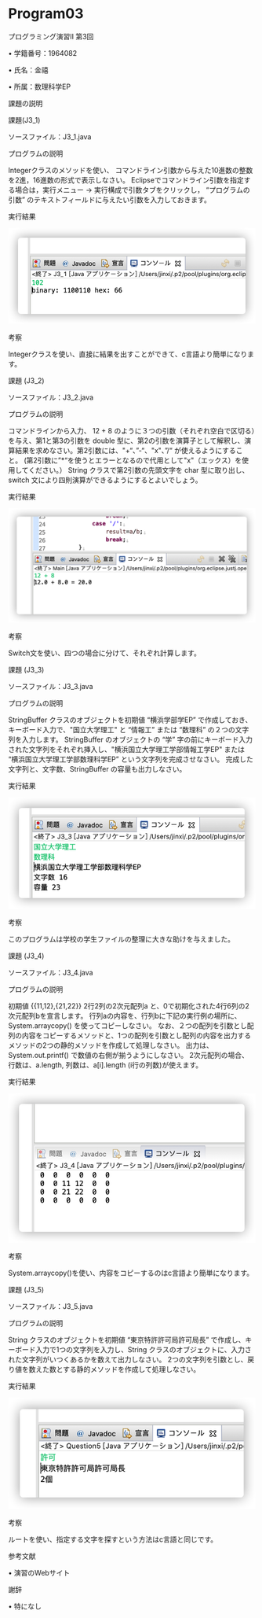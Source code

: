 # Program03

プログラミング演習II 第3回

•	学籍番号：1964082

•	氏名：金禧

•	所属：数理科学EP

課題の説明

課題(J3_1)

ソースファイル：J3_1.java

プログラムの説明

Integerクラスのメソッドを使い、 コマンドライン引数から与えた10進数の整数を2進，16進数の形式で表示しなさい。
Eclipseでコマンドライン引数を指定する場合は，実行メニュー -> 実行構成で引数タブをクリックし， “プログラムの引数” のテキストフィールドに与えたい引数を入力しておきます。

実行結果

![image](https://github.com/Frannie0103/Program03/blob/main/3-1.png)

考察

Integerクラスを使い、直接に結果を出すことができて、c言語より簡単になります。

課題 (J3_2)

ソースファイル：J3_2.java

プログラムの説明

コマンドラインから入力、 12 + 8 のように３つの引数（それぞれ空白で区切る）を与え、第1と第3の引数を double 型に、第2の引数を演算子として解釈し、演算結果を求めなさい。第2引数には、"+“、”-“、"x"、”/“ が使えるようにすること。
(第2引数に”*“を使うとエラーとなるので代用として"x"（エックス）を使用してください。）
String クラスで第2引数の先頭文字を char 型に取り出し、switch 文により四則演算ができるようにするとよいでしょう。

実行結果

![image](https://github.com/Frannie0103/Program03/blob/main/3-2.png)

考察

Switch文を使い、四つの場合に分けて、それぞれ計算します。

課題 (J3_3)

ソースファイル：J3_3.java

プログラムの説明

StringBuffer クラスのオブジェクトを初期値 “横浜学部学EP” で作成しておき、キーボード入力で、"国立大学理工" と “情報工” または “数理科” の２つの文字列を入力します。
StringBuffer のオブジェクトの “学” 字の前にキーボード入力された文字列をそれぞれ挿入し、"横浜国立大学理工学部情報工学EP" または “横浜国立大学理工学部数理科学EP” という文字列を完成させなさい。
完成した文字列と、文字数、StringBuffer の容量も出力しなさい。

実行結果

![image](https://github.com/Frannie0103/Program03/blob/main/3-3.png)

考察

このプログラムは学校の学生ファイルの整理に大きな助けを与えました。

課題 (J3_4)

ソースファイル：J3_4.java

プログラムの説明

初期値 {{11,12},{21,22}} 2行2列の2次元配列a と、0で初期化された4行6列の2次元配列bを宣言します。
行列aの内容を、行列bに下記の実行例の場所に、System.arraycopy() を使ってコピーしなさい。
なお、２つの配列を引数とし配列の内容をコピーするメソッドと、1つの配列を引数とし配列の内容を出力するメソッドの2つの静的メソッドを作成して処理しなさい。
出力は、System.out.printf() で数値の右側が揃うようにしなさい。
2次元配列の場合、行数は、a.length, 列数は、a[i].length (i行の列数)が使えます。

実行結果

![image](https://github.com/Frannie0103/Program03/blob/main/3-4.png)

考察

System.arraycopy()を使い、内容をコピーするのはc言語より簡単になります。

課題 (J3_5)

ソースファイル：J3_5.java

プログラムの説明

String クラスのオブジェクトを初期値 “東京特許許可局許可局長” で作成し、キーボード入力で1つの文字列を入力し、String クラスのオブジェクトに、入力された文字列がいつくあるかを数えて出力しなさい。
2つの文字列を引数とし、戻り値を数えた数とする静的メソッドを作成して処理しなさい。

実行結果

![image](https://github.com/Frannie0103/Program03/blob/main/3-5.png)

考察

ルートを使い、指定する文字を探すという方法はc言語と同じです。

参考文献 

•	演習のWebサイト

謝辞

•	特になし
